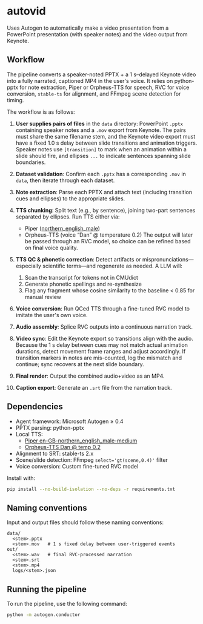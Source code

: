 # autovid

Uses Autogen to automatically make a video presentation from a PowerPoint presentation (with speaker notes) and the video output from Keynote.

## Workflow

The pipeline converts a speaker-noted PPTX + a 1 s–delayed Keynote video into a fully narrated, captioned MP4 in the user's voice. It relies on python-pptx for note extraction, Piper or Orpheus-TTS for speech, RVC for voice conversion, `stable-ts` for alignment, and FFmpeg scene detection for timing.

The workflow is as follows:

1.  **User supplies pairs of files** in the `data` directory: PowerPoint `.pptx` containing speaker notes and a `.mov` export from Keynote. The pairs must share the same filename stem, and the Keynote video export must have a fixed 1.0 s delay between slide transitions and animation triggers. Speaker notes use `[transition]` to mark when an animation within a slide should fire, and ellipses `...` to indicate sentences spanning slide boundaries.
2.  **Dataset validation**: Confirm each `.pptx` has a corresponding `.mov` in `data`, then iterate through each dataset.
3.  **Note extraction**: Parse each PPTX and attach text (including transition cues and ellipses) to the appropriate slides.
4.  **TTS chunking**: Split text (e.g., by sentence), joining two-part sentences separated by ellipses. Run TTS either via:

    *   Piper ([northern\_english\_male](https://github.com/rhasspy/piper))
    *   Orpheus-TTS (voice “Dan” @ temperature 0.2)
        The output will later be passed through an RVC model, so choice can be refined based on final voice quality.
5.  **TTS QC & phonetic correction**: Detect artifacts or mispronunciations—especially scientific terms—and regenerate as needed. A LLM will:

    1.  Scan the transcript for tokens not in CMUdict
    2.  Generate phonetic spellings and re-synthesize
    3.  Flag any fragment whose cosine similarity to the baseline < 0.85 for manual review
6.  **Voice conversion**: Run QCed TTS through a fine-tuned RVC model to imitate the user's own voice.
7.  **Audio assembly**: Splice RVC outputs into a continuous narration track.
8.  **Video sync**: Edit the Keynote export so transitions align with the audio. Because the 1 s delay between cues may not match actual animation durations, detect movement frame ranges and adjust accordingly. If transition markers in notes are mis-counted, log the mismatch and continue; sync recovers at the next slide boundary.
9.  **Final render**: Output the combined audio+video as an MP4.
10. **Caption export**: Generate an `.srt` file from the narration track.

## Dependencies

*   Agent framework: Microsoft Autogen ≥ 0.4
*   PPTX parsing: python-pptx
*   Local TTS:
    *   [Piper en-GB-northern\_english\_male-medium](https://github.com/rhasspy/piper/tree/master)
    *   [Orpheus-TTS Dan @ temp 0.2](https://github.com/canopyai/Orpheus-TTS)
*   Alignment to SRT: stable-ts 2.x
*   Scene/slide detection: FFmpeg `select='gt(scene,0.4)'` filter
*   Voice conversion: Custom fine-tuned RVC model

Install with:
```bash
pip install --no-build-isolation --no-deps -r requirements.txt
```

## Naming conventions

Input and output files should follow these naming conventions:

```
data/
  <stem>.pptx
  <stem>.mov   # 1 s fixed delay between user-triggered events
out/
  <stem>.wav   # final RVC-processed narration
  <stem>.srt
  <stem>.mp4
  logs/<stem>.json
```

## Running the pipeline

To run the pipeline, use the following command:

```bash
python -m autogen.conductor
```
